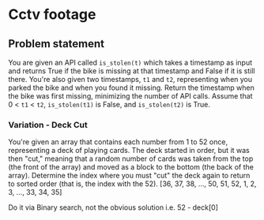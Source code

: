 # Cctv footage

## Problem statement

You are given an API called `is_stolen(t)` which takes a timestamp as input and returns True if the bike
is missing at that timestamp and False if it is still there. You're also given two timestamps, `t1` and `t2`,
representing when you parked the bike and when you found it missing. Return the timestamp when the
bike was first missing, minimizing the number of API calls. Assume that 0 < `t1` < `t2`, `is_stolen(t1)` is
False, and `is_stolen(t2)` is True.

### Variation  - Deck Cut

You're given an array that contains each number from 1 to 52 once, representing a deck of playing cards.
The deck started in order, but it was then "cut," meaning that a random number of cards was taken from the
top (the front of the array) and moved as a block to the bottom (the back of the array). Determine the index
where you must "cut" the deck again to return to sorted order (that is, the index with the 52).
[36, 37, 38, ..., 50, 51, 52, 1, 2, 3, ..., 33, 34, 35]

Do it via Binary search, not the obvious solution i.e. 52 - deck[0]
